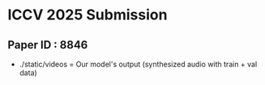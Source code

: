 # ICCV 2025 Submission 
## Paper ID : 8846

- ./static/videos = Our model's output (synthesized audio with train + val data)
